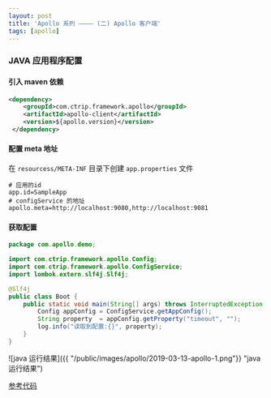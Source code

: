 ```yaml
---
layout: post
title: 'Apollo 系列 ———— (二) Apollo 客户端'
tags: [apollo]
---
```


### JAVA 应用程序配置

#### 引入 maven 依赖

```xml
<dependency>
    <groupId>com.ctrip.framework.apollo</groupId>
    <artifactId>apollo-client</artifactId>
    <version>${apollo.version}</version>
 </dependency>
```

#### 配置 meta 地址

在 `resourcess/META-INF` 目录下创建 `app.properties` 文件

```properties
# 应用的id
app.id=SampleApp
# configService 的地址
apollo.meta=http://localhost:9080,http://localhost:9081
```

#### 获取配置

```java
package com.apollo.demo;

import com.ctrip.framework.apollo.Config;
import com.ctrip.framework.apollo.ConfigService;
import lombok.extern.slf4j.Slf4j;

@Slf4j
public class Boot {
    public static void main(String[] args) throws InterruptedException {
        Config appConfig = ConfigService.getAppConfig();
        String property  = appConfig.getProperty("timeout", "");
        log.info("读取到配置:{}", property);
    }
}
```

![java 运行结果]({{ "/public/images/apollo/2019-03-13-apollo-1.png"}} "java 运行结果")

[参考代码]()
